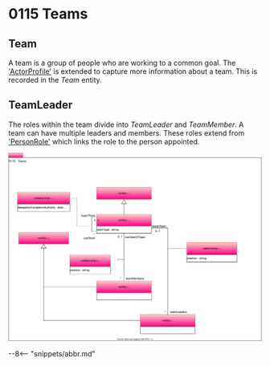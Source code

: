 <!-- SPDX-License-Identifier: CC-BY-4.0 -->
<!-- Copyright Contributors to the Egeria project. -->

# 0115 Teams

## Team

A team is a group of people who are working to a common goal. The ['ActorProfile'](/egeria-docs/types/1/0110-Actors/#actorprofile) is extended to capture more information about a team. This is recorded in the *Team* entity.

## TeamLeader

The roles within the team divide into *TeamLeader* and *TeamMember*. A team can have multiple leaders and members. These roles extend from ['PersonRole'](/egeria-docs/types/1/0112-People/#personrole) which links the role to the person appointed.

![UML](0115-Teams.svg "Describing a team")

--8<-- "snippets/abbr.md"
